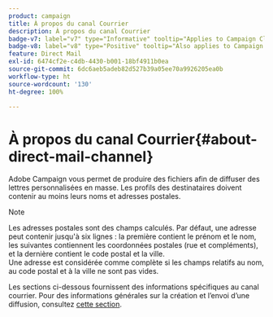 ```yaml
---
product: campaign
title: À propos du canal Courrier
description: À propos du canal Courrier
badge-v7: label="v7" type="Informative" tooltip="Applies to Campaign Classic v7"
badge-v8: label="v8" type="Positive" tooltip="Also applies to Campaign v8"
feature: Direct Mail
exl-id: 6474cf2e-c4db-4430-b001-18bf4911b0ea
source-git-commit: 6dc6aeb5adeb82d527b39a05ee70a9926205ea0b
workflow-type: ht
source-wordcount: '130'
ht-degree: 100%

---
```


# À propos du canal Courrier{#about-direct-mail-channel}



Adobe Campaign vous permet de produire des fichiers afin de diffuser des lettres personnalisées en masse. Les profils des destinataires doivent contenir au moins leurs noms et adresses postales.

>[!NOTE]
>
>Les adresses postales sont des champs calculés. Par défaut, une adresse peut contenir jusqu&#39;à six lignes : la première contient le prénom et le nom, les suivantes contiennent les coordonnées postales (rue et compléments), et la dernière contient le code postal et la ville.\
>Une adresse est considérée comme complète si les champs relatifs au nom, au code postal et à la ville ne sont pas vides.

Les sections ci-dessous fournissent des informations spécifiques au canal courrier. Pour des informations générales sur la création et l’envoi d’une diffusion, consultez [cette section](steps-about-delivery-creation-steps.md).

